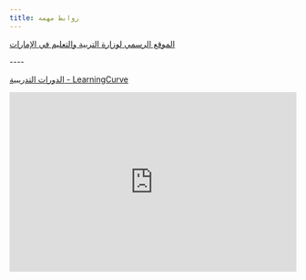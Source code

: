 ```yaml
---
title: روابط مهمه
---
```

[الموقع الرسمي لوزارة التربية والتعليم في الإمارات](https://www.moe.gov.ae/Ar/Pages/home.aspx)

\----

[الدورات التدريبية - LearningCurve](https://learningcurve.moe.gov.ae)

<iframe width="100%" height="315" src="https://www.youtube.com/embed/mrQ5lQxNImk" frameborder="0" allow="accelerometer; autoplay; encrypted-media; gyroscope; picture-in-picture" allowfullscreen></iframe>